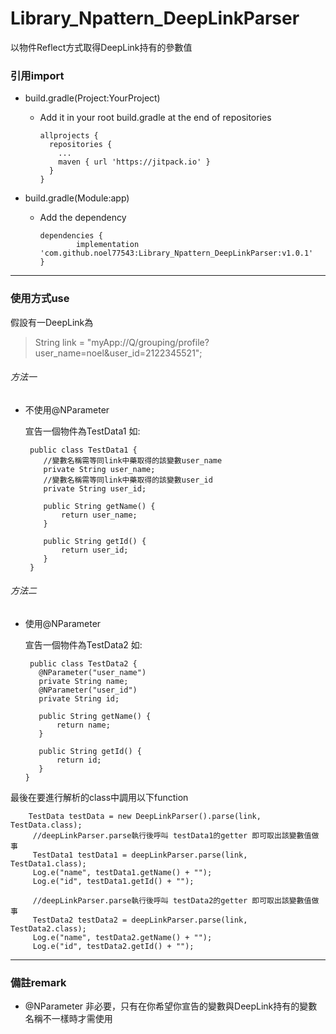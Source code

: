# Library_Npattern_DeepLinkParser
以物件Reflect方式取得DeepLink持有的參數值



### 引用import
- build.gradle(Project:YourProject)
  - Add it in your root build.gradle at the end of repositories

        allprojects {
          repositories {
            ...
            maven { url 'https://jitpack.io' }
          }
        }
    
    
- build.gradle(Module:app)
  - Add the dependency
  
        dependencies {
                implementation 'com.github.noel77543:Library_Npattern_DeepLinkParser:v1.0.1'
        }

---

### 使用方式use
假設有一DeepLink為

> String link = "myApp://Q/grouping/profile?user_name=noel&user_id=2122345521";

###### 方法一 

- 不使用@NParameter

  宣告一個物件為TestData1
  如:
     
       public class TestData1 {
          //變數名稱需等同link中藥取得的該變數user_name
          private String user_name;
          //變數名稱需等同link中藥取得的該變數user_id
          private String user_id;

          public String getName() {
              return user_name;
          }

          public String getId() {
              return user_id;
          }
       }
  
  

###### 方法二 

- 使用@NParameter

  宣告一個物件為TestData2
  如:
     
       public class TestData2 {
         @NParameter("user_name")
         private String name;
         @NParameter("user_id")
         private String id;

         public String getName() {
             return name;
         }

         public String getId() {
             return id;
         }
      }

最後在要進行解析的class中調用以下function
       
      
        TestData testData = new DeepLinkParser().parse(link, TestData.class);
         //deepLinkParser.parse執行後呼叫 testData1的getter 即可取出該變數值做事
         TestData1 testData1 = deepLinkParser.parse(link, TestData1.class);
         Log.e("name", testData1.getName() + "");
         Log.e("id", testData1.getId() + "");
         
         //deepLinkParser.parse執行後呼叫 testData2的getter 即可取出該變數值做事
         TestData2 testData2 = deepLinkParser.parse(link, TestData2.class);
         Log.e("name", testData2.getName() + "");
         Log.e("id", testData2.getId() + "");
---

### 備註remark
- @NParameter 非必要，只有在你希望你宣告的變數與DeepLink持有的變數名稱不一樣時才需使用


